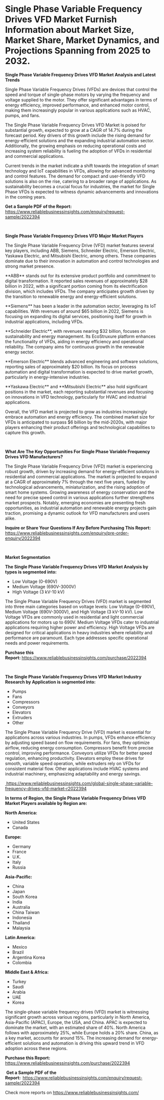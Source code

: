 <p><h1>Single Phase Variable Frequency Drives VFD Market Furnish Information about Market Size, Market Share, Market Dynamics, and Projections Spanning from 2025 to 2032.</h1></p><p><strong>Single Phase Variable Frequency Drives VFD Market Analysis and Latest Trends</strong></p>
<p><p>Single Phase Variable Frequency Drives (VFDs) are devices that control the speed and torque of single-phase motors by varying the frequency and voltage supplied to the motor. They offer significant advantages in terms of energy efficiency, improved performance, and enhanced motor control, making them increasingly popular in various applications such as HVAC, pumps, and fans.</p><p>The Single Phase Variable Frequency Drives VFD Market is poised for substantial growth, expected to grow at a CAGR of 14.7% during the forecast period. Key drivers of this growth include the rising demand for energy-efficient solutions and the expanding industrial automation sector. Additionally, the growing emphasis on reducing operational costs and increasing system reliability is fueling the adoption of VFDs in residential and commercial applications.</p><p>Current trends in the market indicate a shift towards the integration of smart technology and IoT capabilities in VFDs, allowing for advanced monitoring and control features. The demand for compact and user-friendly VFD solutions is also on the rise, catering to a broader range of applications. As sustainability becomes a crucial focus for industries, the market for Single Phase VFDs is expected to witness dynamic advancements and innovations in the coming years.</p></p>
<p><strong>Get a Sample PDF of the Report:&nbsp;</strong> <a href="https://www.reliablebusinessinsights.com/enquiry/request-sample/2022394?utm_campaign=1789&utm_medium=2&utm_source=Github&utm_content=ia&utm_term=29032025&utm_id=single-phase-variable-frequency-drives-vfd">https://www.reliablebusinessinsights.com/enquiry/request-sample/2022394</a></p>
<p>&nbsp;</p>
<p><strong>Single Phase Variable Frequency Drives VFD Major Market Players</strong></p>
<p><p>The Single Phase Variable Frequency Drive (VFD) market features several key players, including ABB, Siemens, Schneider Electric, Emerson Electric, Yaskawa Electric, and Mitsubishi Electric, among others. These companies dominate due to their innovation in automation and control technologies and strong market presence.</p><p>**ABB** stands out for its extensive product portfolio and commitment to digital transformation. It reported sales revenues of approximately $28 billion in 2022, with a significant portion coming from its electrification division, which includes VFDs. The company anticipates growth driven by the transition to renewable energy and energy-efficient solutions.</p><p>**Siemens** has been a leader in the automation sector, leveraging its IoT capabilities. With revenues of around $65 billion in 2022, Siemens is focusing on expanding its digital services, positioning itself for growth in industrial applications, including VFDs.</p><p>**Schneider Electric**, with revenues nearing $32 billion, focuses on sustainability and energy management. Its EcoStruxure platform enhances the functionality of VFDs, aiding in energy efficiency and operational reliability. The company aims for continuous growth in the renewable energy sector.</p><p>**Emerson Electric** blends advanced engineering and software solutions, reporting sales of approximately $20 billion. Its focus on process automation and digital transformation is expected to drive market growth, particularly in energy-intensive industries.</p><p>**Yaskawa Electric** and **Mitsubishi Electric** also hold significant positions in the market, each reporting substantial revenues and focusing on innovations in VFD technology, particularly for HVAC and industrial applications.</p><p>Overall, the VFD market is projected to grow as industries increasingly embrace automation and energy efficiency. The combined market size for VFDs is anticipated to surpass $6 billion by the mid-2020s, with major players enhancing their product offerings and technological capabilities to capture this growth.</p></p>
<p>&nbsp;</p>
<p><strong>What Are The Key Opportunities For Single Phase Variable Frequency Drives VFD Manufacturers?</strong></p>
<p><p>The Single Phase Variable Frequency Drive (VFD) market is experiencing robust growth, driven by increasing demand for energy-efficient solutions in residential and commercial applications. The market is projected to expand at a CAGR of approximately 7% through the next five years, fueled by technological advancements, miniaturization, and the rising adoption of smart home systems. Growing awareness of energy conservation and the need for precise speed control in various applications further strengthens market prospects. Notably, emerging economies are presenting fresh opportunities, as industrial automation and renewable energy projects gain traction, promising a dynamic outlook for VFD manufacturers and users alike.</p></p>
<p><strong>Inquire or Share Your Questions If Any Before Purchasing This Report:</strong> <a href="https://www.reliablebusinessinsights.com/enquiry/pre-order-enquiry/2022394?utm_campaign=1789&utm_medium=2&utm_source=Github&utm_content=ia&utm_term=29032025&utm_id=single-phase-variable-frequency-drives-vfd">https://www.reliablebusinessinsights.com/enquiry/pre-order-enquiry/2022394</a></p>
<p>&nbsp;</p>
<p><strong>Market Segmentation</strong></p>
<p><strong>The Single Phase Variable Frequency Drives VFD Market Analysis by types is segmented into:</strong></p>
<p><ul><li>Low Voltage (0-690V)</li><li>Medium Voltage (690V-3000V)</li><li>High Voltage (3 kV-10 kV)</li></ul></p>
<p><p>The Single Phase Variable Frequency Drives (VFD) market is segmented into three main categories based on voltage levels: Low Voltage (0-690V), Medium Voltage (690V-3000V), and High Voltage (3 kV-10 kV). Low Voltage VFDs are commonly used in residential and light commercial applications for motors up to 690V. Medium Voltage VFDs cater to industrial applications requiring higher power and efficiency. High Voltage VFDs are designed for critical applications in heavy industries where reliability and performance are paramount. Each type addresses specific operational needs and power requirements.</p></p>
<p><strong>Purchase this Report:&nbsp;</strong><a href="https://www.reliablebusinessinsights.com/purchase/2022394?utm_campaign=1789&utm_medium=2&utm_source=Github&utm_content=ia&utm_term=29032025&utm_id=single-phase-variable-frequency-drives-vfd">https://www.reliablebusinessinsights.com/purchase/2022394</a></p>
<p>&nbsp;</p>
<p><strong>The Single Phase Variable Frequency Drives VFD Market Industry Research by Application is segmented into:</strong></p>
<p><ul><li>Pumps</li><li>Fans</li><li>Compressors</li><li>Conveyors</li><li>Elevators</li><li>Extruders</li><li>Other</li></ul></p>
<p><p>The Single Phase Variable Frequency Drive (VFD) market is essential for applications across various industries. In pumps, VFDs enhance efficiency by adjusting speed based on flow requirements. For fans, they optimize airflow, reducing energy consumption. Compressors benefit from precise control, improving performance. Conveyors utilize VFDs for better speed regulation, enhancing productivity. Elevators employ these drives for smooth, variable speed operation, while extruders rely on VFDs for consistent material flow. Other applications include HVAC systems and industrial machinery, emphasizing adaptability and energy savings.</p></p>
<p><a href="https://www.reliablebusinessinsights.com/global-single-phase-variable-frequency-drives-vfd-market-r2022394?utm_campaign=1789&utm_medium=2&utm_source=Github&utm_content=ia&utm_term=29032025&utm_id=single-phase-variable-frequency-drives-vfd">&nbsp;https://www.reliablebusinessinsights.com/global-single-phase-variable-frequency-drives-vfd-market-r2022394</a></p>
<p><strong>In terms of Region, the Single Phase Variable Frequency Drives VFD Market Players available by Region are:</strong></p>
<p>
    <p> <strong> North America: </strong>
        <ul>
            <li>United States</li>
            <li>Canada</li>
        </ul>
        </p> 
    <p> <strong> Europe: </strong>
        <ul>
            <li>Germany</li>
            <li>France</li>
            <li>U.K.</li>
            <li>Italy</li>
            <li>Russia</li>
        </ul>
        </p> 
    <p> <strong> Asia-Pacific: </strong>
        <ul>
            <li>China</li>
            <li>Japan</li>
            <li>South Korea</li>
            <li>India</li>
            <li>Australia</li>
            <li>China Taiwan</li>
            <li>Indonesia</li>
            <li>Thailand</li>
            <li>Malaysia</li>
        </ul>
        </p> 
    <p> <strong> Latin America: </strong>
        <ul>
            <li>Mexico</li>
            <li>Brazil</li>
            <li>Argentina Korea</li>
            <li>Colombia</li>
        </ul>
        </p> 
    <p> <strong> Middle East & Africa: </strong>
        <ul>
            <li>Turkey</li>
            <li>Saudi</li>
            <li>Arabia</li>
            <li>UAE</li>
            <li>Korea</li>
        </ul>
    </p>
    </p>
<p><p>The single-phase variable frequency drives (VFD) market is witnessing significant growth across various regions, particularly in North America, Asia-Pacific (APAC), Europe, the USA, and China. APAC is expected to dominate the market, with an estimated share of 40%. North America follows with approximately 25%, while Europe holds a 20% share. China, as a key market, accounts for around 15%. The increasing demand for energy-efficient solutions and automation is driving this upward trend in VFD adoption across these regions.</p></p>
<p><strong>Purchase this Report: </strong><a href="https://www.reliablebusinessinsights.com/purchase/2022394?utm_campaign=1789&utm_medium=2&utm_source=Github&utm_content=ia&utm_term=29032025&utm_id=single-phase-variable-frequency-drives-vfd">https://www.reliablebusinessinsights.com/purchase/2022394</a></p>
<p>&nbsp;<strong>Get a Sample PDF of the Report:&nbsp;&nbsp;</strong><a href="https://www.reliablebusinessinsights.com/enquiry/request-sample/2022394?utm_campaign=1789&utm_medium=2&utm_source=Github&utm_content=ia&utm_term=29032025&utm_id=single-phase-variable-frequency-drives-vfd">https://www.reliablebusinessinsights.com/enquiry/request-sample/2022394</a></p>
<p><strong></strong></p>
<p>Check more reports on <a href="https://www.reliablebusinessinsights.com/?utm_campaign=1789&utm_medium=2&utm_source=Github&utm_content=ia&utm_term=29032025&utm_id=single-phase-variable-frequency-drives-vfd">https://www.reliablebusinessinsights.com/</a></p>